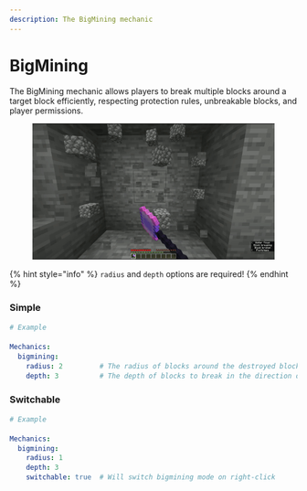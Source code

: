 ```yaml
---
description: The BigMining mechanic
---
```


# BigMining

The BigMining mechanic allows players to break multiple blocks around a target block efficiently, respecting protection rules, unbreakable blocks, and player permissions.

<figure><img src="../.gitbook/assets/bigmining.gif" alt="" width="640"><figcaption></figcaption></figure>

{% hint style="info" %}
`radius` and `depth` options are required!
{% endhint %}

### Simple

```yaml
# Example

Mechanics:
  bigmining:
    radius: 2         # The radius of blocks around the destroyed block to break.
    depth: 3          # The depth of blocks to break in the direction of mining.
```

### Switchable

```yaml
# Example

Mechanics:
  bigmining:
    radius: 1
    depth: 3
    switchable: true  # Will switch bigmining mode on right-click
```
